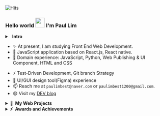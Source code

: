 ![Hits](https://hits.seeyoufarm.com/api/count/incr/badge.svg?url=https%3A%2F%2Fgithub.com%2Fpplemover&count_bg=%23170206&title_bg=%230EE90F&icon=git.svg&icon_color=%23E7E7E7&title=Visitor+Stats&edge_flat=false)

### Hello world <img src="https://media.giphy.com/media/hvRJCLFzcasrR4ia7z/giphy.gif" width="30px"> I'm Paul Lim

<details>
  <summary><b>&nbsp;&nbsp;Intro</b></summary>
  &nbsp;&nbsp;&nbsp;Passionate and innovative software developer with expertise in automation and a strong belief in the power of technology to improve lives. Skilled in collaborating with cross-functional teams to identify and solve problems using programming, with a focus on making the world a better place. Able to leverage creativity and technical skills to streamline processes and increase comfort through automation.
</details>

- ✨ At present, I am studying Front End Web Development.
- 💪 JavaScript application based on React.js, React native.
- 🌱 Domain experience: JavaScript, Python, Web Publishing & UI Component, HTML and CSS 
<!-- 2+ years of experience in development of JavaScript application based on React.js, React Native -->
<!-- 🌱 Domain experience: JavaScript, React.js, React Native, Node.js, TypeScript, Docker, Python, WebRTC, RESTful API, Web Publishing & UI Componenet, HTML and CSS -->
- ⚡ Test-Driven Development, Git branch Strategy
- 🔭 UI/GUI design tool(Figma) experience
- 📫 Reach me at `paulimbest@naver.com` or `paulimbest1200@gmail.com`.
- 😄 Visit my [DEV blog](https://pplemover.github.io)

<details>
  <summary><b>🔗&nbsp;&nbsp;My&nbsp;Web Projects</b></summary>
  
 - [Starbucks Clone Website](https://lambent-chaja-ac32df.netlify.app) - Starbucks Korea Website Clone project made with HTML, CSS, JS.
 <!-- 
 - BurgerPedia (WEB, 대)
 - Auto Wars (WEB, 대)
 - 2027 대선 공약 비교 (WEB, 대)
 - 국가재난 상황 알리미(WEB, 대)
 - BORI VIEWER (크롬 익스텐션, 소)
 - 견생네컷 (Flutter, 소) 
 - Shopping Calender (WEB, 소)
 - 전기자동차 API (API, 중)
 - 새로운 확장자 개발하기(?) .cal (?, 대)
 -->
   
</details>

<details>
  <summary><b>⚡&nbsp;&nbsp;Awards&nbsp;and&nbsp;Achievements</b></summary>
  <br/>
  
- ➡️ [Grand Prize](https://m.blog.naver.com/uosblog/222165125291) at the 'Autonomous Driving and C-ITS Idea Contest' funded by the Korean Department of Transportation.
- ⚡ English Certification: TOEIC `980`, OPIC Speaking `Advanced Low`.
  
</details>
  
  
<!--
**pplemover/pplemover** is a ✨ _special_ ✨ repository because its `README.md` (this file) appears on your GitHub profile.

Here are some ideas to get you started:

- 🔭 I’m currently working on ...
- 🌱 I’m currently learning ...
- 👯 I’m looking to collaborate on ...
- 🤔 I’m looking for help with ...
- 💬 Ask me about ...
- 📫 How to reach me: ...
- 😄 Pronouns: ...
- ⚡ Fun fact: ...
- ➡️

배지 만드는 링크
https://shields.io/

오픈소스 예제 모음
https://github.com/abhisheknaiidu/awesome-github-profile-readme

벤치마킹 사례
https://github.com/gautamkrishnar/gautamkrishnar/blob/master/README.md
-->

